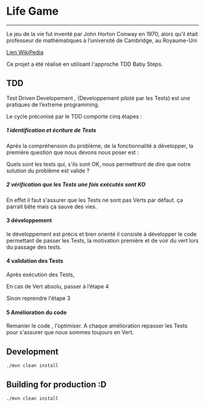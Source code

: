 # Life Game
---

Le jeu de la vie fut inventé par John Horton Conway en 1970, alors qu’il était professeur de mathématiques à l’université de Cambridge, au Royaume-Uni

[Lien WikiPedia ](https://fr.wikipedia.org/wiki/Jeu_de_la_vie)

Ce projet a été réalisé en utilisant l'approche TDD Baby Steps.  

## TDD 

Test Driven Developement , (Developpement piloté par les Tests) est une pratiques de l’extreme programming. 

Le cycle préconisé par le TDD comporte cinq étapes :


##### 1 identification et écriture de Tests

Après la compréhension du problème, de la fonctionnalité à développer, la première question que nous devons nous poser est : 

Quels sont les tests qui, s'ils sont OK, nous permettront de dire que notre solution du problème est valide ?

##### 2 vérification que les Tests une fois exécutés sont KO

En effet il faut s'assurer que les Tests ne sont pas Verts par défaut.
ça parrait bête mais ça sauve des vies.

####  3 développement 

le développement est précis et bien orienté il consiste à développer le code permettant de passer les Tests, la motivation première et de voir du vert lors du passage des tests.

#### 4 validation des Tests

Après exécution des Tests,

En cas de Vert absolu, passer à l’étape 4 

Sinon reprendre l'étape 3

#### 5 Amélioration du code 

Remanier le code , l'optimiser.
A chaque amélioration repasser les Tests pour s'assurer que nous sommes toujours en Vert.


## Development

	./mvn clean install


## Building for production :D


    ./mvn clean install
    
 